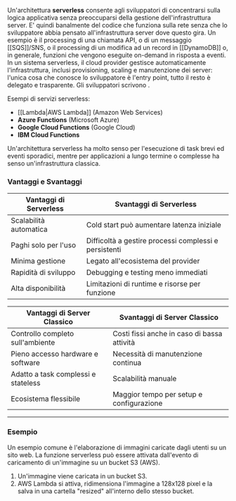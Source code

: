 Un'architettura **serverless** consente agli sviluppatori di concentrarsi sulla logica applicativa senza preoccuparsi della gestione dell'infrastruttura server.
E' quindi banalmente del codice che funziona sulla rete senza che lo sviluppatore abbia pensato all'infrastruttura server dove questo gira.
Un esempio è il processing di una chiamata API, o di un messaggio [[SQS]]/SNS, o il processing di un modifica ad un record in [[DynamoDB]] o, in generale, funzioni che vengono eseguite on-demand in risposta a eventi.
In un sistema serverless, il cloud provider gestisce automaticamente l'infrastruttura, inclusi provisioning, scaling e manutenzione dei server: l'unica cosa che conosce lo sviluppatore è l'entry point, tutto il resto è delegato e trasparente.
Gli sviluppatori scrivono .

Esempi di servizi serverless:

- [[Lambda|AWS Lambda]] (Amazon Web Services)
- **Azure Functions** (Microsoft Azure)
- **Google Cloud Functions** (Google Cloud)
- **IBM Cloud Functions**

Un'architettura serverless ha molto senso per l'esecuzione di task brevi ed eventi sporadici, mentre per applicazioni a lungo termine o complesse ha senso un'infrastruttura classica.

### Vantaggi e Svantaggi

|**Vantaggi di Serverless**|**Svantaggi di Serverless**|
|---|---|
|Scalabilità automatica|Cold start può aumentare latenza iniziale|
|Paghi solo per l'uso|Difficoltà a gestire processi complessi e persistenti|
|Minima gestione|Legato all'ecosistema del provider|
|Rapidità di sviluppo|Debugging e testing meno immediati|
|Alta disponibilità|Limitazioni di runtime e risorse per funzione|

|**Vantaggi di Server Classico**|**Svantaggi di Server Classico**|
|---|---|
|Controllo completo sull'ambiente|Costi fissi anche in caso di bassa attività|
|Pieno accesso hardware e software|Necessità di manutenzione continua|
|Adatto a task complessi e stateless|Scalabilità manuale|
|Ecosistema flessibile|Maggior tempo per setup e configurazione|

---

### Esempio

Un esempio comune è l'elaborazione di immagini caricate dagli utenti su un sito web. La funzione serverless può essere attivata dall'evento di caricamento di un'immagine su un bucket S3 (AWS).
1. Un'immagine viene caricata in un bucket S3.
2. AWS Lambda si attiva, ridimensiona l'immagine a 128x128 pixel e la salva in una cartella "resized" all'interno dello stesso bucket.

